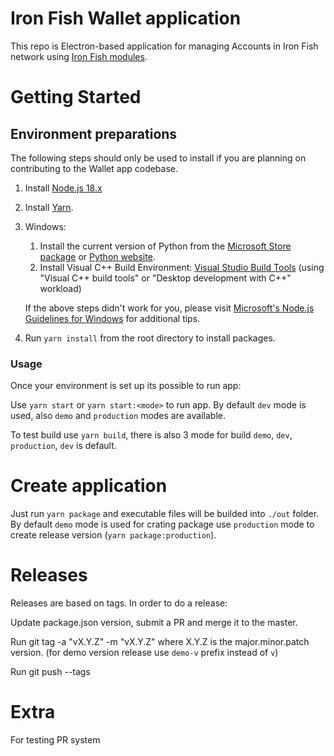 # Iron Fish Wallet application

This repo is Electron-based application for managing Accounts in Iron Fish network using [Iron Fish modules](https://github.com/iron-fish/ironfish).

# Getting Started

## Environment preparations

The following steps should only be used to install if you are planning on contributing to the Wallet app codebase.

1. Install [Node.js 18.x](https://nodejs.org/en/download/)
1. Install [Yarn](https://classic.yarnpkg.com/en/docs/install).
1. Windows:

   1. Install the current version of Python from the [Microsoft Store package](https://www.microsoft.com/en-us/p/python-310/9pjpw5ldxlz5) or [Python website](https://www.python.org/ftp/python/3.11.1/python-3.11.1-amd64.exe).
   1. Install Visual C++ Build Environment: [Visual Studio Build Tools](https://visualstudio.microsoft.com/thank-you-downloading-visual-studio/?sku=BuildTools)
      (using "Visual C++ build tools" or "Desktop development with C++" workload)

   If the above steps didn't work for you, please visit [Microsoft's Node.js Guidelines for Windows](https://github.com/Microsoft/nodejs-guidelines/blob/master/windows-environment.md#compiling-native-addon-modules) for additional tips.

1. Run `yarn install` from the root directory to install packages.

### Usage

Once your environment is set up its possible to run app:

Use `yarn start` or `yarn start:<mode>` to run app.
By default `dev` mode is used, also `demo` and `production` modes are available.

To test build use `yarn build`, there is also 3 mode for build `demo`, `dev`, `production`, `dev` is default.

# Create application

Just run `yarn package` and executable files will be builded into `./out` folder.
By default `demo` mode is used for crating package use `production` mode to create release version (`yarn package:production`).

# Releases

Releases are based on tags. In order to do a release:

Update package.json version, submit a PR and merge it to the master.

Run git tag -a "vX.Y.Z" -m "vX.Y.Z" where X.Y.Z is the major.minor.patch version.
(for demo version release use `demo-v` prefix instead of `v`)

Run git push --tags

# Extra

For testing PR system
